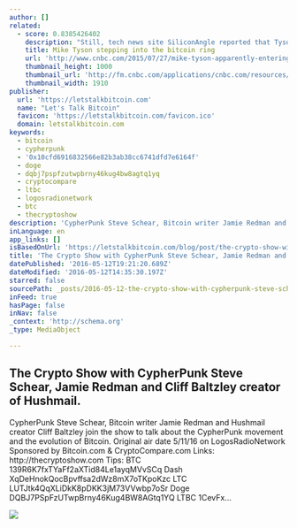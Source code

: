 ```yaml
---
author: []
related:
  - score: 0.8385426402
    description: "Still, tech news site SiliconAngle reported that Tyson himself may have been \"suckered into a deal by a fast talker who has promised him millions if he gets involved and lends his name to the enterprise.\" It cited MikeTysonBitcoin.com's registration to a Peter Klamka, who is connected to Bitcoin Brands-a firm with a paltry $6,780 market cap according to Google Finance."
    title: Mike Tyson stepping into the bitcoin ring
    url: 'http://www.cnbc.com/2015/07/27/mike-tyson-apparently-entering-the-bitcoin-market.html'
    thumbnail_height: 1000
    thumbnail_url: 'http://fm.cnbc.com/applications/cnbc.com/resources/img/editorial/2015/07/27/102867977-GettyImages-453434162.1910x1000.jpg'
    thumbnail_width: 1910
publisher:
  url: 'https://letstalkbitcoin.com'
  name: "Let's Talk Bitcoin"
  favicon: 'https://letstalkbitcoin.com/favicon.ico'
  domain: letstalkbitcoin.com
keywords:
  - bitcoin
  - cypherpunk
  - '0x10cfd6916832566e82b3ab38cc6741dfd7e6164f'
  - doge
  - dqbj7pspfzutwpbrny46kug4bw8agtq1yq
  - cryptocompare
  - ltbc
  - logosradionetwork
  - btc
  - thecryptoshow
description: 'CypherPunk Steve Schear, Bitcoin writer Jamie Redman and Hushmail creator Cliff Baltzley join the show to talk about the CypherPunk movement and the evolution of Bitcoin. Original air date 5/11/16 on LogosRadioNetwork Sponsored by Bitcoin.com & CryptoCompare.com Links: http://thecryptoshow.com Tips: BTC 139R6K7fxTYaFf2aXTid84Le1ayqMVvSCq Dash XqDeHnokQocBpvffsa2dWz8mX7oTKpoKzc LTC LUTJtk4QqXLiDkK8pDKK3jM73VVwbp7oSr Doge DQBJ7PSpFzUTwpBrny46Kug4BW8AGtq1YQ LTBC 1CevFx...'
inLanguage: en
app_links: []
isBasedOnUrl: 'https://letstalkbitcoin.com/blog/post/the-crypto-show-with-cypherpunk-steve-schear-jamie-redman-and-cliff-baltzley-creator-of-hushmail'
title: 'The Crypto Show with CypherPunk Steve Schear, Jamie Redman and Cliff Baltzley creator of Hushmail.'
datePublished: '2016-05-12T19:21:20.689Z'
dateModified: '2016-05-12T14:35:30.197Z'
starred: false
sourcePath: _posts/2016-05-12-the-crypto-show-with-cypherpunk-steve-schear-jamie-redman-a.md
inFeed: true
hasPage: false
inNav: false
_context: 'http://schema.org'
_type: MediaObject

---
```

<article style=""><h1>The Crypto Show with CypherPunk Steve Schear, Jamie Redman and Cliff Baltzley creator of Hushmail.</h1><p>CypherPunk Steve Schear, Bitcoin writer Jamie Redman and Hushmail creator Cliff Baltzley join the show to talk about the CypherPunk movement and the evolution of Bitcoin. Original air date 5/11/16 on LogosRadioNetwork Sponsored by Bitcoin.com &amp; CryptoCompare.com Links: http://thecryptoshow.com Tips: BTC 139R6K7fxTYaFf2aXTid84Le1ayqMVvSCq Dash XqDeHnokQocBpvffsa2dWz8mX7oTKpoKzc LTC LUTJtk4QqXLiDkK8pDKK3jM73VVwbp7oSr Doge DQBJ7PSpFzUTwpBrny46Kug4BW8AGtq1YQ LTBC 1CevFx...</p><img src="https://letstalkbitcoin.com/files/blogs/1787-195f805cdfdb04b268883e2315c7bf81f2ad94ad8fc88c34d695018e8745fbd0.jpg" /></article>